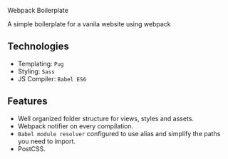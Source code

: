 Webpack Boilerplate

A simple boilerplate for a vanila website using webpack

## Technologies

- Templating: `Pug`
- Styling: `Sass`
- JS Compiler: `Babel ES6`

## Features

- Well organized folder structure for views, styles and assets.
- Webpack notifier on every compilation.
- `Babel module resolver` configured to use alias and simplify the paths you need to import.
- PostCSS.
